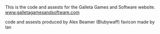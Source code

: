 This is the code and assests for the Galleta Games and Software website.
www.galletagamesandsoftware.com

code and assests produced by Alex Beamer (Blubywaff)
favicon made by Ian